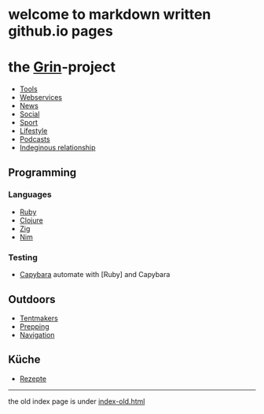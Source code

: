 # welcome to markdown written github.io pages

# the [Grin](grin)-project

* [Tools](tools.md)
* [Webservices](webservices.md)
* [News](news.md)
* [Social](social.md)
* [Sport](sport.md)
* [Lifestyle](lifestyle.md)
* [Podcasts](podcasts.md)
* [Indeginous relationship](aboriginal.md)

## Programming
### Languages
* [Ruby](ruby.md)
* [Clojure](clojure.md)
* [Zig](//ziglang.org)
* [Nim](//nim-lang.org/)

### Testing
* [Capybara] automate with [Ruby] and Capybara

[Capybara]: https://www.amberbit.com/blog/2014/2/12/automate-tasks-on-the-web-with-ruby-and-capybara/

## Outdoors
* [Tentmakers](tents.md)
* [Prepping](prepping.md)
* [Navigation](navigation.md)

## Küche
* [Rezepte](rezepte.md)

-----
the old index page is under [index-old.html](html/index-old.html)
